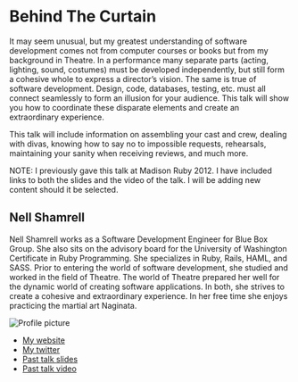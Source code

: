 # Behind The Curtain

It may seem unusual, but my greatest understanding of software development comes not from computer courses or books but from my background in Theatre. In a performance many separate parts (acting, lighting, sound, costumes) must be developed independently, but still form a cohesive whole to express a director’s vision. The same is true of software development. Design, code, databases, testing, etc. must all connect seamlessly to form an illusion for your audience. This talk will show you how to coordinate these disparate elements and create an extraordinary experience.

This talk will include information on assembling your cast and crew, dealing with divas, knowing how to say no to impossible requests, rehearsals, maintaining your sanity when receiving reviews, and much more.

NOTE:  I previously gave this talk at Madison Ruby 2012.  I have included links to both the slides and the video of the talk.  I will be adding new content should it be selected.

## Nell Shamrell

Nell Shamrell works as a Software Development Engineer for Blue Box Group. She also sits on the advisory board for the University of Washington Certificate in Ruby Programming. She specializes in Ruby, Rails, HAML, and SASS.  Prior to entering the world of software development, she studied and worked in the field of Theatre. The world of Theatre prepared her well for the dynamic world of creating software applications. In both, she strives to create a cohesive and extraordinary experience. In her free time she enjoys practicing the martial art Naginata.

![Profile picture](https://raw.github.com/nellshamrell/call_for_proposals_2013/master/behind_the_curtain/Nell-Shamrell.jpg)

- [My website](http://www.nellshamrell.com)
- [My twitter](https://twitter.com/nellshamrell)
- [Past talk slides](http://speakerrate.com/talks/15171-behind-the-curtain)
- [Past talk video](http://www.confreaks.com/videos/1093-madisonruby2012-behind-the-curtain-applying-lessons-learned-from-years-in-the-theatre-to-crafting-software-applications)

